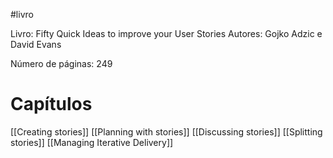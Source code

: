 #livro

Livro: Fifty Quick Ideas to improve your User Stories
Autores: Gojko Adzic e David Evans

Número de páginas: 249

# Capítulos

[[Creating stories]]
[[Planning with stories]]
[[Discussing stories]]
[[Splitting stories]]
[[Managing Iterative Delivery]]